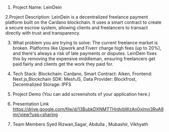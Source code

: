 1. Project Name: LeinDein

2.Project Description: LeinDein is a decentralized freelance payment platform built on the Cardano blockchain. It uses a smart contract to create a secure escrow system, allowing clients and freelancers to transact directly with trust and transparency.

3. What problem you are trying to solve: The current freelance market is broken. Platforms like Upwork and Fiverr charge high fees (up to 20%), and there's always a risk of late payments or disputes. LeinDein fixes this by removing the expensive middleman, ensuring freelancers get paid fairly and clients get the work they paid for.   

4. Tech Stack: Blockchain: Cardano, Smart Contract: Aiken, Frontend: Next.js,Blockchain SDK: MeshJS, Data Provider: Blockfrost, Decentralized Storage: IPFS

5. Project Demo
(You can add screenshots of your application here.)


8. Presentation Link
https://drive.google.com/file/d/13BubkDXNMTTHrdybWzAn0xImn3RvA9mr/view?usp=sharing

9. Team Members
Syed Rizwan,Sagar, Abdulla , Mubashir, Vikhyath
